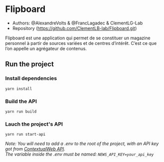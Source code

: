 # Flipboard

* Authors: @AlexandreVolts & @FrancLagadec & ClementLG-Lab
* Repository (https://github.com/ClementLB-lab/Flipboard.git)

Flipboard est une application qui permet de se constituer un magazine personnel à partir de sources variées et de centres d’intérêt. C’est ce que l’on appelle un agrégateur de contenus.

## Run the project

### Install dependencies

```yarn install```

### Build the API

```yarn run build```

### Lauch the project's API

```yarn run start-api```

*Note: You will need to add a .env to the root of the project, with an API key got from [ContextualWeb API](https://rapidapi.com/contextualwebsearch/api/web-search?endpoint=5b8644c1e4b09cbc25b00140).\
The variable inside the .env must be named: ```NEWS_API_KEY=your_api_key```*